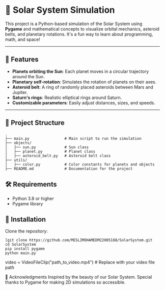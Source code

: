 
# 🌌 Solar System Simulation

This project is a Python-based simulation of the Solar System using **Pygame** and mathematical concepts to visualize orbital mechanics, asteroid belts, and planetary rotations. It's a fun way to learn about programming, math, and space!

---

## 🚀 Features

- **Planets orbiting the Sun**: Each planet moves in a circular trajectory around the Sun.
- **Planetary self-rotation**: Simulates the rotation of planets on their axes.
- **Asteroid belt**: A ring of randomly placed asteroids between Mars and Jupiter.
- **Saturn's rings**: Realistic elliptical rings around Saturn.
- **Customizable parameters**: Easily adjust distances, sizes, and speeds.

---

## 📂 Project Structure

```plaintext
.
├── main.py                # Main script to run the simulation
├── objects/
│   ├── sun.py             # Sun class
│   ├── planet.py          # Planet class
│   ├── asteroid_belt.py   # Asteroid belt class
├── utils/
│   ├── color.py           # Color constants for planets and objects
├── README.md              # Documentation for the project
```

## 🛠️ Requirements
- Python 3.8 or higher
- Pygame library

## 🔧 Installation

Clone the repository:
```
[git clone https://github.com/MESLIMOHAMEDM22005188/SolarSystem.git
cd SolarSystem
pip install pygame
python main.py
```
video = VideoFileClip("path_to_video.mp4")  # Replace with your video file path


🌟 Acknowledgments
Inspired by the beauty of our Solar System.
Special thanks to Pygame for making 2D simulations so accessible.
